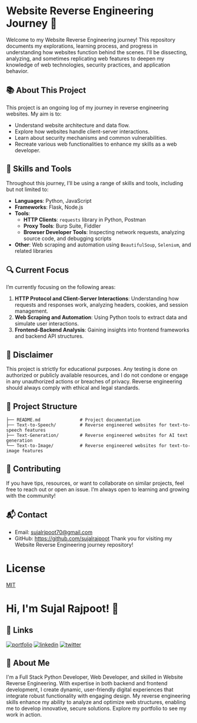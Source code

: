 # Website Reverse Engineering Journey 🚀

Welcome to my Website Reverse Engineering journey! This repository documents my explorations, learning process, and progress in understanding how websites function behind the scenes. I'll be dissecting, analyzing, and sometimes replicating web features to deepen my knowledge of web technologies, security practices, and application behavior.

## 📚 About This Project

This project is an ongoing log of my journey in reverse engineering websites. My aim is to:
- Understand website architecture and data flow.
- Explore how websites handle client-server interactions.
- Learn about security mechanisms and common vulnerabilities.
- Recreate various web functionalities to enhance my skills as a web developer.

## 🌟 Skills and Tools

Throughout this journey, I’ll be using a range of skills and tools, including but not limited to:

- **Languages**: Python, JavaScript
- **Frameworks**: Flask, Node.js
- **Tools**: 
  - **HTTP Clients**: `requests` library in Python, Postman
  - **Proxy Tools**: Burp Suite, Fiddler
  - **Browser Developer Tools**: Inspecting network requests, analyzing source code, and debugging scripts
- **Other**: Web scraping and automation using `BeautifulSoup`, `Selenium`, and related libraries

## 🔍 Current Focus

I’m currently focusing on the following areas:

1. **HTTP Protocol and Client-Server Interactions**: Understanding how requests and responses work, analyzing headers, cookies, and session management.
2. **Web Scraping and Automation**: Using Python tools to extract data and simulate user interactions.
3. **Frontend-Backend Analysis**: Gaining insights into frontend frameworks and backend API structures.

## 🔐 Disclaimer

This project is strictly for educational purposes. Any testing is done on authorized or publicly available resources, and I do not condone or engage in any unauthorized actions or breaches of privacy. Reverse engineering should always comply with ethical and legal standards.

## 📂 Project Structure

```
├── README.md               # Project documentation
├── Text-to-Speech/         # Reverse engineered websites for text-to-speech features
├── Text-Generation/        # Reverse engineered websites for AI text generation
└── Text-to-Image/          # Reverse engineered websites for text-to-image features
```

## 🤝 Contributing
If you have tips, resources, or want to collaborate on similar projects, feel free to reach out or open an issue. I’m always open to learning and growing with the community!

## 📬 Contact
- Email: sujalrjpoot70@gmail.com
- GitHub: https://github.com/sujalrajpoot
Thank you for visiting my Website Reverse Engineering journey repository!

# License

[MIT](https://choosealicense.com/licenses/mit/)
# Hi, I'm Sujal Rajpoot! 👋
## 🔗 Links
[![portfolio](https://img.shields.io/badge/my_portfolio-000?style=for-the-badge&logo=ko-fi&logoColor=white)](https://sujalrajpoot.netlify.app/)
[![linkedin](https://img.shields.io/badge/linkedin-0A66C2?style=for-the-badge&logo=linkedin&logoColor=white)](https://www.linkedin.com/in/sujal-rajpoot-469888305/)
[![twitter](https://img.shields.io/badge/twitter-1DA1F2?style=for-the-badge&logo=twitter&logoColor=white)](https://twitter.com/sujalrajpoot70)


## 🚀 About Me
I'm a Full Stack Python Developer, Web Developer, and skilled in Website Reverse Engineering. With expertise in both backend and frontend development, I create dynamic, user-friendly digital experiences that integrate robust functionality with engaging design. My reverse engineering skills enhance my ability to analyze and optimize web structures, enabling me to develop innovative, secure solutions. Explore my portfolio to see my work in action.
